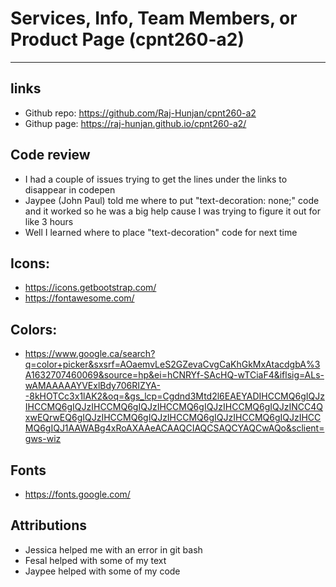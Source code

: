 # Services, Info, Team Members, or Product Page (cpnt260-a2)

---

## links
- Github repo: https://github.com/Raj-Hunjan/cpnt260-a2
- Githup page: https://raj-hunjan.github.io/cpnt260-a2/

## Code review
- I had a couple of issues trying to get the lines under the links to disappear in codepen
- Jaypee (John Paul) told me where to put "text-decoration: none;" code and it worked so he was a big help cause I was trying to figure it out for like 3 hours
- Well I learned where to place "text-decoration" code for next time

## Icons: 
- https://icons.getbootstrap.com/
- https://fontawesome.com/

## Colors: 
- https://www.google.ca/search?q=color+picker&sxsrf=AOaemvLeS2GZevaCvgCaKhGkMxAtacdgbA%3A1632707460069&source=hp&ei=hCNRYf-SAcHQ-wTCiaF4&iflsig=ALs-wAMAAAAAYVExlBdy706RIZYA--8kHOTCc3x1lAK2&oq=&gs_lcp=Cgdnd3Mtd2l6EAEYADIHCCMQ6gIQJzIHCCMQ6gIQJzIHCCMQ6gIQJzIHCCMQ6gIQJzIHCCMQ6gIQJzINCC4QxwEQrwEQ6gIQJzIHCCMQ6gIQJzIHCCMQ6gIQJzIHCCMQ6gIQJzIHCCMQ6gIQJ1AAWABg4xRoAXAAeACAAQCIAQCSAQCYAQCwAQo&sclient=gws-wiz

## Fonts
- https://fonts.google.com/

## Attributions
- Jessica helped me with an error in git bash
- Fesal helped with some of my text
- Jaypee helped with some of my code
